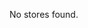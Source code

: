 <!-- Generated by documentation.js. Update this documentation by updating the source code. -->

 No stores found.